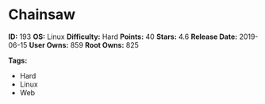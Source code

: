 # Chainsaw

**ID:** 193
**OS:** Linux
**Difficulty:** Hard
**Points:** 40
**Stars:** 4.6
**Release Date:** 2019-06-15
**User Owns:** 859
**Root Owns:** 825

**Tags:**
- Hard
- Linux
- Web

